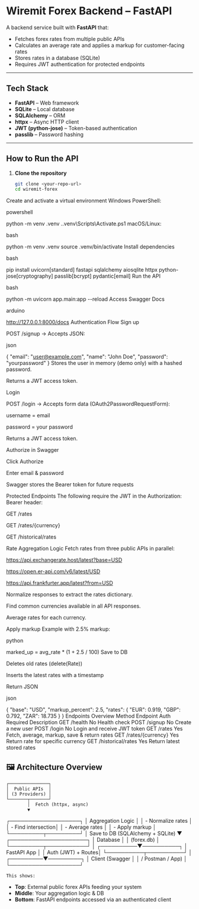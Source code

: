 # Wiremit Forex Backend – FastAPI

A backend service built with **FastAPI** that:
- Fetches forex rates from multiple public APIs
- Calculates an average rate and applies a markup for customer-facing rates
- Stores rates in a database (SQLite)
- Requires JWT authentication for protected endpoints

---

##  Tech Stack
- **FastAPI** – Web framework
- **SQLite** – Local database
- **SQLAlchemy** – ORM
- **httpx** – Async HTTP client
- **JWT (python-jose)** – Token-based authentication
- **passlib** – Password hashing

---

##  How to Run the API

1. **Clone the repository**
   ```bash
   git clone <your-repo-url>
   cd wiremit-forex
Create and activate a virtual environment
Windows PowerShell:

powershell

python -m venv .venv
.\.venv\Scripts\Activate.ps1
macOS/Linux:

bash

python -m venv .venv
source .venv/bin/activate
Install dependencies

bash

pip install uvicorn[standard] fastapi sqlalchemy aiosqlite httpx python-jose[cryptography] passlib[bcrypt] pydantic[email]
Run the API

bash

python -m uvicorn app.main:app --reload
Access Swagger Docs

arduino

http://127.0.0.1:8000/docs
 Authentication Flow
Sign up

POST /signup → Accepts JSON:

json

{
  "email": "user@example.com",
  "name": "John Doe",
  "password": "yourpassword"
}
Stores the user in memory (demo only) with a hashed password.

Returns a JWT access token.

Login

POST /login → Accepts form data (OAuth2PasswordRequestForm):

username = email

password = your password

Returns a JWT access token.

Authorize in Swagger

Click Authorize

Enter email & password

Swagger stores the Bearer token for future requests

Protected Endpoints
The following require the JWT in the Authorization: Bearer <token> header:

GET /rates

GET /rates/{currency}

GET /historical/rates

 Rate Aggregation Logic
Fetch rates from three public APIs in parallel:

https://api.exchangerate.host/latest?base=USD

https://open.er-api.com/v6/latest/USD

https://api.frankfurter.app/latest?from=USD

Normalize responses to extract the rates dictionary.

Find common currencies available in all API responses.

Average rates for each currency.

Apply markup
Example with 2.5% markup:

python

marked_up = avg_rate * (1 + 2.5 / 100)
Save to DB

Deletes old rates (delete(Rate))

Inserts the latest rates with a timestamp

Return JSON

json

{
  "base": "USD",
  "markup_percent": 2.5,
  "rates": {
    "EUR": 0.919,
    "GBP": 0.792,
    "ZAR": 18.735
  }
}
 Endpoints Overview
Method	 Endpoint	    Auth Required	    Description
GET	    /health	            No	           Health check
POST	/signup	            No	           Create a new user
POST	/login	            No	           Login and receive JWT token
GET	    /rates	            Yes	           Fetch, average, markup, save & return rates
GET	    /rates/{currency}   Yes	           Return rate for specific currency
GET	    /historical/rates   Yes	           Return latest stored rates

## 🖼 Architecture Overview


    ┌───────────────┐
    │  Public APIs  │
    │ (3 Providers) │
    └───────┬───────┘
            │  Fetch (httpx, async)
            ▼
   ┌───────────────────┐
   │ Aggregation Logic │
   │ - Normalize rates │
   │ - Find intersection│
   │ - Average rates   │
   │ - Apply markup    │
   └─────────┬─────────┘
             │  Save to DB (SQLAlchemy + SQLite)
             ▼
    ┌─────────────────────┐
    │     Database        │
    │     (forex.db)      │
    └─────────┬───────────┘
              │
   ┌──────────▼──────────┐
   │   FastAPI App       │
   │  Auth (JWT) + Routes│
   └──────────┬──────────┘
              │
    ┌─────────▼─────────┐
    │   Client (Swagger │
    │  / Postman / App) │
    └───────────────────┘


    This shows:
- **Top**: External public forex APIs feeding your system
- **Middle**: Your aggregation logic & DB
- **Bottom**: FastAPI endpoints accessed via an authenticated client  
